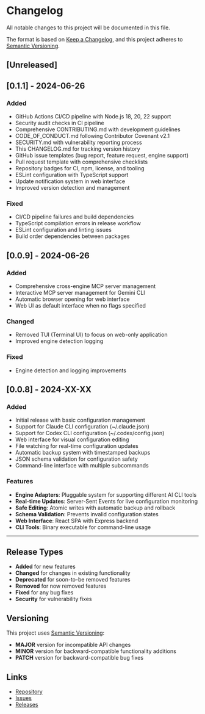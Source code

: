 # Changelog

All notable changes to this project will be documented in this file.

The format is based on [Keep a Changelog](https://keepachangelog.com/en/1.0.0/),
and this project adheres to [Semantic Versioning](https://semver.org/spec/v2.0.0.html).

## [Unreleased]

## [0.1.1] - 2024-06-26

### Added
- GitHub Actions CI/CD pipeline with Node.js 18, 20, 22 support
- Security audit checks in CI pipeline
- Comprehensive CONTRIBUTING.md with development guidelines
- CODE_OF_CONDUCT.md following Contributor Covenant v2.1
- SECURITY.md with vulnerability reporting process
- This CHANGELOG.md for tracking version history
- GitHub issue templates (bug report, feature request, engine support)
- Pull request template with comprehensive checklists
- Repository badges for CI, npm, license, and tooling
- ESLint configuration with TypeScript support
- Update notification system in web interface
- Improved version detection and management

### Fixed
- CI/CD pipeline failures and build dependencies
- TypeScript compilation errors in release workflow
- ESLint configuration and linting issues
- Build order dependencies between packages

## [0.0.9] - 2024-06-26

### Added
- Comprehensive cross-engine MCP server management
- Interactive MCP server management for Gemini CLI
- Automatic browser opening for web interface
- Web UI as default interface when no flags specified

### Changed
- Removed TUI (Terminal UI) to focus on web-only application
- Improved engine detection logging

### Fixed
- Engine detection and logging improvements

## [0.0.8] - 2024-XX-XX

### Added
- Initial release with basic configuration management
- Support for Claude CLI configuration (~/.claude.json)
- Support for Codex CLI configuration (~/.codex/config.json)
- Web interface for visual configuration editing
- File watching for real-time configuration updates
- Automatic backup system with timestamped backups
- JSON schema validation for configuration safety
- Command-line interface with multiple subcommands

### Features
- **Engine Adapters**: Pluggable system for supporting different AI CLI tools
- **Real-time Updates**: Server-Sent Events for live configuration monitoring
- **Safe Editing**: Atomic writes with automatic backup and rollback
- **Schema Validation**: Prevents invalid configuration states
- **Web Interface**: React SPA with Express backend
- **CLI Tools**: Binary executable for command-line usage

---

## Release Types

- **Added** for new features
- **Changed** for changes in existing functionality
- **Deprecated** for soon-to-be removed features
- **Removed** for now removed features
- **Fixed** for any bug fixes
- **Security** for vulnerability fixes

## Versioning

This project uses [Semantic Versioning](https://semver.org/):
- **MAJOR** version for incompatible API changes
- **MINOR** version for backward-compatible functionality additions
- **PATCH** version for backward-compatible bug fixes

## Links

- [Repository](https://github.com/snowfort-ai/config)
- [Issues](https://github.com/snowfort-ai/config/issues)
- [Releases](https://github.com/snowfort-ai/config/releases)